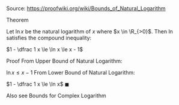 # 

Source: https://proofwiki.org/wiki/Bounds_of_Natural_Logarithm

Theorem
  
Let $\ln x$ be the natural logarithm of $x$ where $x \in \R_{>0}$.
Then $\ln$ satisfies the compound inequality:

$1 - \dfrac 1 x \le \ln x \le x - 1$


Proof
From Upper Bound of Natural Logarithm:

$\ln x \le x - 1$
From Lower Bound of Natural Logarithm:

$1 - \dfrac 1 x \le \ln x$
$\blacksquare$


Also see
Bounds for Complex Logarithm




